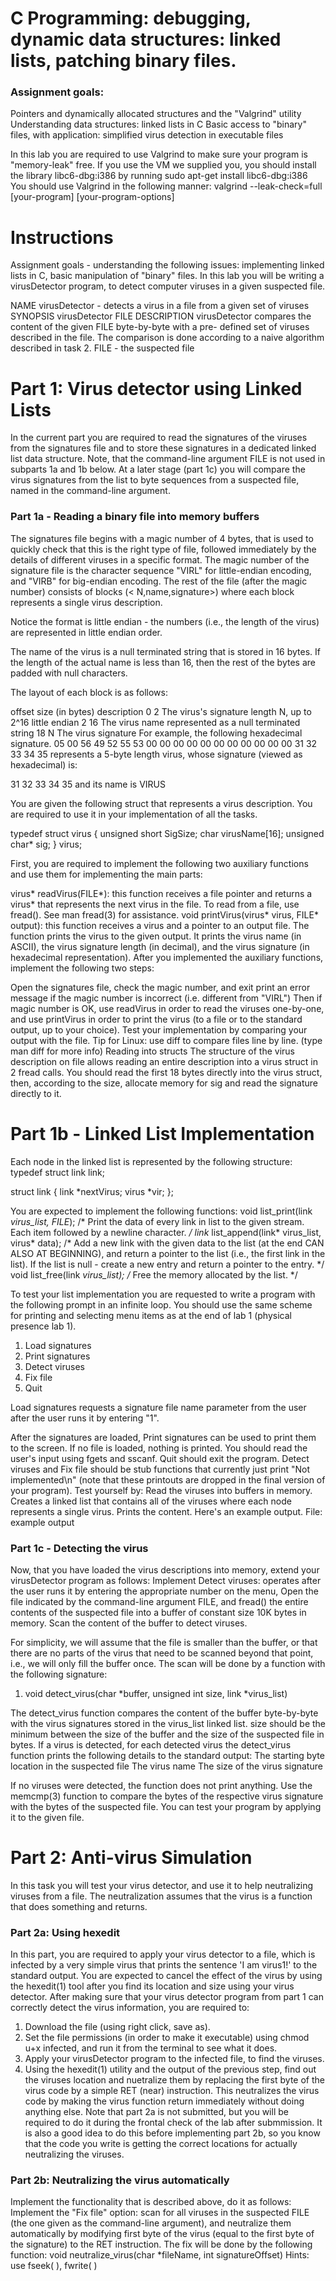 # C Programming: debugging, dynamic data structures: linked lists, patching binary files.


### Assignment goals:

Pointers and dynamically allocated structures and the "Valgrind" utility
Understanding data structures: linked lists in C
Basic access to "binary" files, with application: simplified virus detection in executable files

In this lab you are required to use Valgrind to make sure your program is "memory-leak" free. If you use the VM we supplied you, you should install the library libc6-dbg:i386 by running sudo apt-get install libc6-dbg:i386 You should use Valgrind in the following manner: valgrind --leak-check=full [your-program] [your-program-options]

# Instructions

Assignment goals - understanding the following issues: implementing linked lists in C, basic manipulation of "binary" files.
In this lab you will be writing a virusDetector program, to detect computer viruses in a given suspected file.


NAME
   virusDetector - detects a virus in a file from a given set of viruses
SYNOPSIS
   virusDetector FILE
DESCRIPTION
   virusDetector compares the content of the given FILE byte-by-byte with a pre-  defined set of viruses described in the file. The comparison is done according to a naive   algorithm described in task 2.
   FILE - the suspected file

# Part 1: Virus detector using Linked Lists

In the current part you are required to read the signatures of the viruses from the signatures file and to store these signatures in a dedicated linked list data structure. Note, that the command-line argument FILE is not used in subparts 1a and 1b below. At a later stage (part 1c) you will compare the virus signatures from the list to byte sequences from a suspected file, named in the command-line argument.

### Part 1a - Reading a binary file into memory buffers

The signatures file begins with a magic number of 4 bytes, that is used to quickly check that this is the right type of file, followed immediately by the details of different viruses in a specific format. The magic number of the signature file is the character sequence "VIRL" for little-endian encoding, and "VIRB" for big-endian encoding. The rest of the file (after the magic number) consists of blocks (< N,name,signature>) where each block represents a single virus description.

Notice the format is little endian - the numbers (i.e., the length of the virus) are represented in little endian order.

The name of the virus is a null terminated string that is stored in 16 bytes. If the length of the actual name is less than 16, then the rest of the bytes are padded with null characters.

The layout of each block is as follows:

offset	size (in bytes)	description
0	2	The virus's signature length N, up to 2^16 little endian
2	16	The virus name represented as a null terminated string
18	N	The virus signature
For example, the following hexadecimal signature.
05 00 56 49 52 55 53 00 00 00 00 00 00 00 00 00 00 00 31 32 33 34 35
represents a 5-byte length virus, whose signature (viewed as hexadecimal) is:

31 32 33 34 35
and its name is VIRUS


You are given the following struct that represents a virus description. You are required to use it in your implementation of all the tasks.

typedef struct virus {
unsigned short SigSize;
char virusName[16];
unsigned char* sig;
} virus;


First, you are required to implement the following two auxiliary functions and use them for implementing the main parts:

virus* readVirus(FILE*): this function receives a file pointer and returns a virus* that represents the next virus in the file. To read from a file, use fread(). See man fread(3) for assistance.
void printVirus(virus* virus, FILE* output): this function receives a virus and a pointer to an output file. The function prints the virus to the given output. It prints the virus name (in ASCII), the virus signature length (in decimal), and the virus signature (in hexadecimal representation).
After you implemented the auxiliary functions, implement the following two steps:

Open the signatures file, check the magic number, and exit print an error message if the magic number is incorrect (i.e. different from "VIRL") Then if magic number is OK, use readVirus in order to read the viruses one-by-one, and use printVirus in order to print the virus (to a file or to the standard output, up to your choice).
Test your implementation by comparing your output with the file. Tip for Linux: use diff to compare files line by line. (type man diff for more info)
Reading into structs
The structure of the virus description on file allows reading an entire description into a virus struct in 2 fread calls. You should read the first 18 bytes directly into the virus struct, then, according to the size, allocate memory for sig and read the signature directly to it.

# Part 1b - Linked List Implementation

Each node in the linked list is represented by the following structure:
typedef struct link link;


struct link {
link *nextVirus;
virus *vir;
};

You are expected to implement the following functions:
void list_print(link *virus_list, FILE*);
/* Print the data of every link in list to the given stream. Each item followed by a newline character. */
link* list_append(link* virus_list, virus* data);
/* Add a new link with the given data to the list (at the end CAN ALSO AT BEGINNING), and return a pointer to the list (i.e., the first link in the list). If the list is null - create a new entry and return a pointer to the entry. */
void list_free(link *virus_list);
/* Free the memory allocated by the list. */

To test your list implementation you are requested to write a program with the following prompt in an infinite loop. You should use the same scheme for printing and selecting menu items as at the end of lab 1 (physical presence lab 1).

1) Load signatures
2) Print signatures
3) Detect viruses
4) Fix file
5) Quit

Load signatures requests a signature file name parameter from the user after the user runs it by entering "1".

After the signatures are loaded, Print signatures can be used to print them to the screen. If no file is loaded, nothing is printed. You should read the user's input using fgets and sscanf. Quit should exit the program. Detect viruses and Fix file should be stub functions that currently just print "Not implemented\n" (note that these printouts are dropped in the final version of your program).
Test yourself by:
Read the viruses into buffers in memory.
Creates a linked list that contains all of the viruses where each node represents a single virus.
Prints the content. Here's an example output. File: example output

### Part 1c - Detecting the virus

Now, that you have loaded the virus descriptions into memory, extend your virusDetector program as follows:
Implement Detect viruses: operates after the user runs it by entering the appropriate number on the menu,
Open the file indicated by the command-line argument FILE, and fread() the entire contents of the suspected file into a buffer of constant size 10K bytes in memory.
Scan the content of the buffer to detect viruses.

For simplicity, we will assume that the file is smaller than the buffer, or that there are no parts of the virus that need to be scanned beyond that point, i.e., we will only fill the buffer once. The scan will be done by a function with the following signature:

1. void detect_virus(char *buffer, unsigned int size, link *virus_list)

The detect_virus function compares the content of the buffer byte-by-byte with the virus signatures stored in the virus_list linked list. size should be the minimum between the size of the buffer and the size of the suspected file in bytes. If a virus is detected, for each detected virus the detect_virus function prints the following details to the standard output:
The starting byte location in the suspected file
The virus name
The size of the virus signature

If no viruses were detected, the function does not print anything. Use the memcmp(3) function to compare the bytes of the respective virus signature with the bytes of the suspected file.
You can test your program by applying it to the given file.

# Part 2: Anti-virus Simulation

In this task you will test your virus detector, and use it to help neutralizing viruses from a file. The neutralization assumes that the virus is a function that does something and returns.

### Part 2a: Using hexedit

In this part, you are required to apply your virus detector to a file, which is infected by a very simple virus that prints the sentence 'I am virus1!' to the standard output. You are expected to cancel the effect of the virus by using the hexedit(1) tool after you find its location and size using your virus detector.
After making sure that your virus detector program from part 1 can correctly detect the virus information, you are required to:
1. Download the file (using right click, save as).
2. Set the file permissions (in order to make it executable) using chmod u+x infected, and run it from the terminal to see what it does.
3. Apply your virusDetector program to the infected file, to find the viruses.
4. Using the hexedit(1) utility and the output of the previous step, find out the viruses location and nuetralize them by replacing the first byte of the virus code by a simple RET (near) instruction. This neutralizes the virus code by making the virus function return immediately without doing anything else.
Note that part 2a is not submitted, but you will be required to do it during the frontal check of the lab after submmission. It is also a good idea to do this before implementing part 2b, so you know that the code you write is getting the correct locations for actually neutralizing the viruses.

### Part 2b: Neutralizing the virus automatically

Implement the functionality that is described above, do it as follows:
Implement the "Fix file" option: scan for all viruses in the suspected FILE (the one given as the command-line argument), and neutralize them automatically by modifying first byte of the virus (equal to the first byte of the signature) to the RET instruction.
The fix will be done by the following function:
void neutralize_virus(char *fileName, int signatureOffset)
Hints: use fseek( ), fwrite( )
